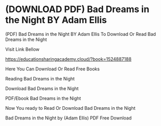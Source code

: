 # (DOWNLOAD PDF) Bad Dreams in the Night BY Adam Ellis
(PDF) Bad Dreams in the Night BY Adam Ellis
To Download Or Read Bad Dreams in the Night

Visit Link Bellow

https://educationsharingacademy.cloud/?book=1524887188

Here You Can Download Or Read Free Books

Reading Bad Dreams in the Night

Download Bad Dreams in the Night

PDF/Ebook Bad Dreams in the Night

Now You ready to Read Or Download Bad Dreams in the Night

Bad Dreams in the Night by (Adam Ellis) PDF Free Download
